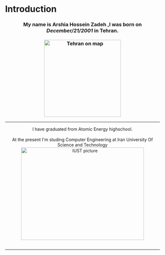 # Introduction


### <div align="center"> My name is <b>Arshia Hossein Zadeh</b> ,I was born on <i>**December/21/2001**</i> in **Tehran**.<br><br><img src="https://www.researchgate.net/publication/319856281/figure/fig1/AS:779411431366686@1562837574660/Location-of-Tehran-City-in-Iran-regional-map.gif" alt="Tehran on map" width="250" height="250"></div>
--------------
<div align="center"> I have graduated from Atomic Energy highschool.</div><br>
<div align="center"> At the present I'm studing Computer Engineering at Iran University Of Science and Technology</div>
<div align="center"><img src="http://limoographic.com/wp-content/uploads/2017/05/ElmosanatUni-logo-LimooGraphic.jpg" alt="IUST picture" width="400" height="300"></div><br>

--------------
